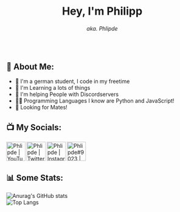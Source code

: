<h1 align="center"> Hey, I'm Philipp </h1>
<h6 align="center"> aka. Phlipde </h6>

<br />

## 👤 About Me:
- 👋 I'm a german student, I code in my freetime
- 📖 I'm Learning a lots of things
- 🤝 I'm helping People with Discordservers
- 👨‍💻 Programming Languages I know are Python and JavaScript!
- 👀 Looking for Mates!

## 📺 My Socials:
[<img align="left" alt="Phlipde | YouTube" width="50px" src="https://cdn.jsdelivr.net/npm/simple-icons@v3/icons/youtube.svg" />][youtube]
[<img align="left" alt="Phlipde | Twitter" width="50px" src="https://cdn.jsdelivr.net/npm/simple-icons@v3/icons/twitter.svg" />][twitter]
[<img align="left" alt="Phlipde | Instagram" width="50px" src="https://cdn.jsdelivr.net/npm/simple-icons@v3/icons/instagram.svg" />][instagram]
[<img align="left" alt="Phlipde#9023 | Discord" width="50px" src="https://cdn.jsdelivr.net/npm/simple-icons@v3/icons/discord.svg" />][discord]

<br />
<br />
<br />

## 📊 Some Stats:

![Anurag's GitHub stats](https://github-readme-stats.vercel.app/api?username=phlipde&show_icons=true&theme=algolia&hide_border=true)
<br />
![Top Langs](https://github-readme-stats.vercel.app/api/top-langs/?username=phlipde&theme=algolia&hide_border=true)


[discord]: discord:///users/547856031229935694
[youtube]: https://www.youtube.com/channel/UC7jgTSm-klMyWXtE59xOG-A/
[twitter]: https://twitter.com/phlipde/
[instagram]: https://instagram.com/phlip.de/
